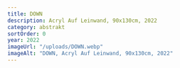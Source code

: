 ```yaml
---
title: DOWN
description: Acryl Auf Leinwand, 90x130cm, 2022
category: abstrakt
sortOrder: 0
year: 2022
imageUrl: "/uploads/DOWN.webp"
imageAlt: "DOWN, Acryl Auf Leinwand, 90x130cm, 2022"
---
```

